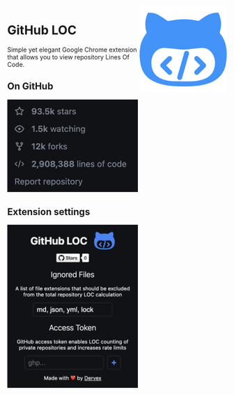 <img align="right" width="200" src="public/logo.png"/>

# GitHub LOC

Simple yet elegant Google Chrome extension that allows you to view repository Lines Of Code.

## On GitHub

<img width="300" src="public/demo1.png"/>

## Extension settings

<img width="300" src="public/demo2.png"/>
